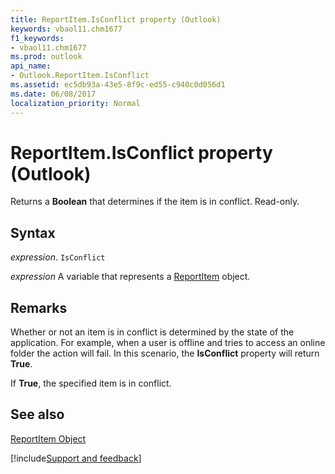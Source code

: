 ```yaml
---
title: ReportItem.IsConflict property (Outlook)
keywords: vbaol11.chm1677
f1_keywords:
- vbaol11.chm1677
ms.prod: outlook
api_name:
- Outlook.ReportItem.IsConflict
ms.assetid: ec5db93a-43e5-8f9c-ed55-c940c0d056d1
ms.date: 06/08/2017
localization_priority: Normal
---
```



# ReportItem.IsConflict property (Outlook)

Returns a  **Boolean** that determines if the item is in conflict. Read-only.


## Syntax

_expression_. `IsConflict`

_expression_ A variable that represents a [ReportItem](Outlook.ReportItem.md) object.


## Remarks

Whether or not an item is in conflict is determined by the state of the application. For example, when a user is offline and tries to access an online folder the action will fail. In this scenario, the  **IsConflict** property will return **True**.

If  **True**, the specified item is in conflict.


## See also


[ReportItem Object](Outlook.ReportItem.md)

[!include[Support and feedback](~/includes/feedback-boilerplate.md)]